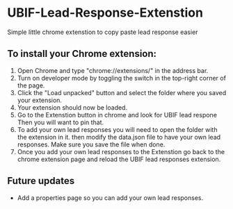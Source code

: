 # UBIF-Lead-Response-Extenstion
Simple little chrome extenstion to copy paste lead response easier
 
## To install your Chrome extension:

1. Open Chrome and type "chrome://extensions/" in the address bar.
2. Turn on developer mode by toggling the switch in the top-right corner of the page.
3. Click the "Load unpacked" button and select the folder where you saved your extension.
4. Your extension should now be loaded. 
5. Go to the Extenstion button in chrome and look for UBIF lead respone Then you will want to pin that. 
6. To add your own lead responses you will need to open the folder with the extension in it. then modify the data.json file to have your own lead responses. Make sure you save the file when done. 
7. Once you add your own lead responses to the Extenstion go back to the chrome extension page and reload the UBIF lead responses extension.


## Future updates
- Add a properties page so you can add your own lead responses.